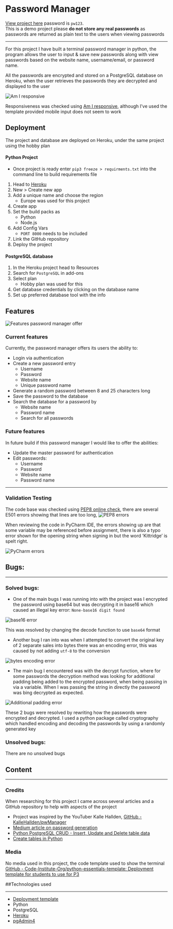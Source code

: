 # Password Manager


[View project here](https://milestone-3-password-manager.herokuapp.com/) password is  `pw123`.  
This is a demo project please **do not store any real passwords** as passwords are returned as plain text to the users when viewing passwords

---

For this project I have built a terminal password manager in python, the program allows the user to input & save new passwords along with view passwords based on the website name, username/email, or password name.

All the passwords are encrypted and stored on a PostgreSQL database on Heroku, when the user retrieves the passwords they are decrypted and displayed to the user

![Am I responsive](https://i.imgur.com/JYgG0h5.png)

Responsiveness was checked using
[Am I responsive](http://ami.responsivedesign.is/), although I’ve used the template provided mobile input does not seem to work 

## Deployment

The project and database are deployed on Heroku, under the same project using the hobby plan

#### Python Project
* Once project is ready enter `pip3 freeze > requirments.txt` 
into the command line to build requirements file

1. Head to [Heroku](https://heroku.com)
2. New > Create new app
3. Add a unique name and choose the region 
   * Europe was used for this project
4. Create app
5. Set the build packs as
   * Python
   * Node.js
6. Add Config Vars
    * `PORT 8000` needs to be included
7. Link the GitHub repository
8. Deploy the project

#### PostgreSQL database
1. In the Heroku project head to Resources
2. Search for `PostgreSQL` in add-ons
3. Select plan
    * Hobby plan was used for this
4. Get database credentials by clicking on the database name
5. Set up preferred database tool with the info

## Features
![Features password manager offer](https://i.imgur.com/sbKdO6Z.png)
### Current features
Currently, the password manager offers its users the ability to:

* Login via authentication 
* Create a new password entry
    * Username 
    * Password 
    * Website name
    * Unique password name 
* Generate a random password between 8 and 25 characters long 
* Save the password to the database
* Search the database for a password by
    * Website name
    * Password name
    * Search for all passwords 

### Future features
In future build if this password manager I would like to offer the abilities:
* Update the master password for authentication 
* Edit passwords:
    * Username
    * Password
    * Website name
    * Password name
---

### Validation Testing
The code base was checked using [PEP8 online check](http://pep8online.com/), there are several E501 errors showing that lines are too long, 
![PEP8 errors](https://i.imgur.com/9wqNrxg.png)

When reviewing the code in PyCharm IDE, the errors showing up are that some variable may be referenced before assignment, there is also a typo error  shown for the opening string when signing in but the word ‘Kittridge’ is spelt right.

![PyCharm errors](https://i.imgur.com/FucM8Gy.png)


## Bugs:

---

### Solved bugs:
* One of the main bugs I was running into with the project was I encrypted the password using base64 but was decrypting it in base16 which caused an illegal key error: `None-base16 digit found`

![base16 error](https://i.imgur.com/I65TPSw.png)

This was resolved by changing the decode function to use `base64` format

* Another bug I ran into was when I attempted to convert the original key of 2 separate sales into bytes there was an encoding error, this was caused by not adding  `utf-8` to the conversion


![bytes encoding error](https://i.imgur.com/eIc6k89.png)

* The main bug I encountered was with the decrypt function, where for some passwords the decryption method was looking for additional padding being added to the encrypted password, when being passing in via a variable. When I was passing the string in directly the password was bing decrypted as expected.

![Additional padding error](https://i.imgur.com/BFfBi6N.png)

These 2 bugs were resolved by rewriting how the passwords were encrypted and decrypted. I used a python package called cryptography which handled encoding and decoding the passwords by using a randomly generated key

### Unsolved bugs:

There are no unsolved bugs

## Content

---

### Credits
When researching for this project I came across several articles and a GitHub repository to help with aspects of the project

* Project was inspired by the YouTuber Kalle Hallden, [GitHub - KalleHallden/pwManager](https://github.com/KalleHallden/pwManager)
* [Medium article on password generation](https://link.medium.com/9bV7eNhjslb)
* [Python PostgreSQL CRUD - Insert, Update and Delete table data](https://pynative.com/python-postgresql-insert-update-delete-table-data-to-perform-crud-operations/#h-python-postgresql-insert-into-database-table)
* [Create tables in Python](https://link.medium.com/swWtzRkjslb)

### Media
No media used in this project, the code template used to show the terminal 
[GitHub - Code-Institute-Org/python-essentials-template: Deployment template for students to use for P3](https://github.com/Code-Institute-Org/python-essentials-template)

##Technologies used

---

* [Deployment template](https://github.com/Code-Institute-Org/python-essentials-template)
* Python
* PostgreSQL
* [Heroku](https://heroku.com)
* [pgAdmin4](https://www.pgadmin.org/)
